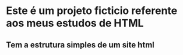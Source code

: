 # Este é um projeto ficticio referente aos meus estudos de HTML
## Tem a estrutura simples de um site html
